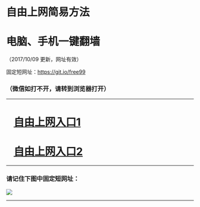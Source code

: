 ﻿# 自由上网简易方法

# 电脑、手机一键翻墙

（2017/10/09 更新，网址有效）

固定短网址：https://git.io/free99

### （微信如打不开，请转到浏览器打开）


***





# &nbsp;&nbsp; <a href="http://ft279729587.fwq-tz-1001.info/fwqtz01.html?t=100900118126 " target="_blank">自由上网入口1</a>
# &nbsp;&nbsp; <a href="http://ft05308.fwq-tz-1002.info/fwqtz02.html?t=100900118649 " target="_blank">自由上网入口2</a>
***

### 请记住下图中固定短网址：

<img src="https://s3-us-west-2.amazonaws.com/fwq-1001/yjfq-20170905okok.png" /> 


***

